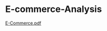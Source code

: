 # E-commerce-Analysis

[E-Commerce.pdf](https://github.com/user-attachments/files/20126299/E-Commerce.pdf)
